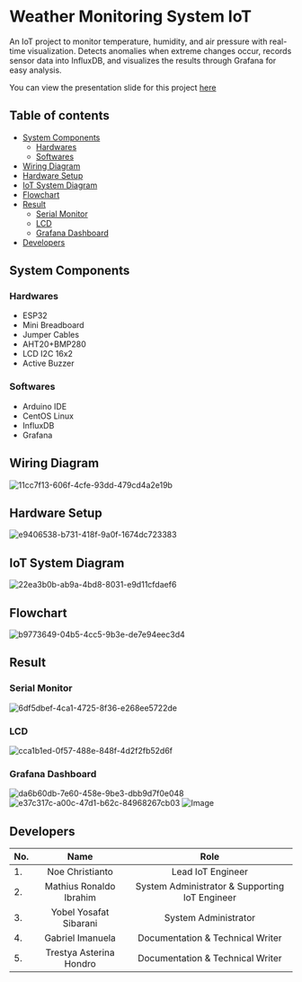 # Weather Monitoring System IoT
An IoT project to monitor temperature, humidity, and air pressure with real-time visualization.  Detects anomalies when extreme changes occur, records sensor data into InfluxDB, and visualizes the results through Grafana for easy analysis.

You can view the presentation slide for this project [here](docs/Presentasi%20Tugas%20Besar%20Mata%20Kuliah%20Internet%20of%20Things_Kelompok%202.pdf)

## Table of contents
* [System Components](#system-components)
    * [Hardwares](#hardwares)
    * [Softwares](#softwares)
* [Wiring Diagram](#wiring-diagram)
* [Hardware Setup](#hardware-setup)
* [IoT System Diagram](#iot-system-diagram)
* [Flowchart](#flowchart)
* [Result](#result)
    * [Serial Monitor](#serial-monitor)
    * [LCD](#lcd)
    * [Grafana Dashboard](#grafana-dashboard)
* [Developers](#developers)

## System Components
### Hardwares
- ESP32
- Mini Breadboard
- Jumper Cables
- AHT20+BMP280
- LCD I2C 16x2
- Active Buzzer

### Softwares
- Arduino IDE
- CentOS Linux
- InfluxDB
- Grafana

## Wiring Diagram
![11cc7f13-606f-4cfe-93dd-479cd4a2e19b](https://github.com/user-attachments/assets/11cc7f13-606f-4cfe-93dd-479cd4a2e19b)

## Hardware Setup
![e9406538-b731-418f-9a0f-1674dc723383](https://github.com/user-attachments/assets/e9406538-b731-418f-9a0f-1674dc723383)

## IoT System Diagram
![22ea3b0b-ab9a-4bd8-8031-e9d11cfdaef6](https://github.com/user-attachments/assets/22ea3b0b-ab9a-4bd8-8031-e9d11cfdaef6)

## Flowchart
![b9773649-04b5-4cc5-9b3e-de7e94eec3d4](https://github.com/user-attachments/assets/b9773649-04b5-4cc5-9b3e-de7e94eec3d4)

## Result
### Serial Monitor
![6df5dbef-4ca1-4725-8f36-e268ee5722de](https://github.com/user-attachments/assets/6df5dbef-4ca1-4725-8f36-e268ee5722de)

### LCD
![cca1b1ed-0f57-488e-848f-4d2f2fb52d6f](https://github.com/user-attachments/assets/cca1b1ed-0f57-488e-848f-4d2f2fb52d6f)

### Grafana Dashboard
![da6b60db-7e60-458e-9be3-dbb9d7f0e048](https://github.com/user-attachments/assets/da6b60db-7e60-458e-9be3-dbb9d7f0e048)
![e37c317c-a00c-47d1-b62c-84968267cb03](https://github.com/user-attachments/assets/e37c317c-a00c-47d1-b62c-84968267cb03)
![Image](https://github.com/user-attachments/assets/ebdc2f23-34ad-4306-a63e-feafb8408746)

## Developers
|No.| Name| Role|
|:-----|:-------:| :------:|
|1. | Noe Christianto| Lead IoT Engineer|
|2. | Mathius Ronaldo Ibrahim| System Administrator & Supporting IoT Engineer|
|3. | Yobel Yosafat Sibarani| System Administrator|
|4. | Gabriel Imanuela| Documentation & Technical Writer|
|5. | Trestya Asterina Hondro| Documentation & Technical Writer|